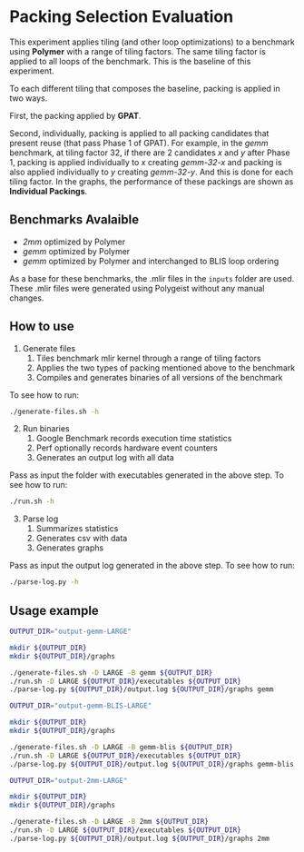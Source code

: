 # Packing Selection Evaluation

This experiment applies tiling (and other loop optimizations) to a benchmark using **Polymer** with a range of tiling factors.
The same tiling factor is applied to all loops of the benchmark.
This is the baseline of this experiment.

To each different tiling that composes the baseline, packing is applied in two ways.

First, the packing applied by **GPAT**.

Second, individually, packing is applied to all packing candidates that present reuse (that pass Phase 1 of GPAT).
For example, in the *gemm* benchmark, at tiling factor 32, if there are 2 candidates *x* and *y* after Phase 1, packing is applied individually to *x* creating *gemm-32-x* and packing is also applied individually to *y* creating *gemm-32-y*.
And this is done for each tiling factor.
In the graphs, the performance of these packings are shown as **Individual Packings**.

## Benchmarks Avalaible

- *2mm* optimized by Polymer
- *gemm* optimized by Polymer
- *gemm* optimized by Polymer and interchanged to BLIS loop ordering

As a base for these benchmarks, the .mlir files in the `inputs` folder are used.
These .mlir files were generated using Polygeist without any manual changes.

## How to use

1. Generate files
   1. Tiles benchmark mlir kernel through a range of tiling factors
   2. Applies the two types of packing mentioned above to the benchmark
   3. Compiles and generates binaries of all versions of the benchmark

To see how to run:

```sh
./generate-files.sh -h
```

2. Run binaries
   1. Google Benchmark records execution time statistics
   2. Perf optionally records hardware event counters
   3. Generates an output log with all data

Pass as input the folder with executables generated in the above step.
To see how to run:

```sh
./run.sh -h
```

3. Parse log
   1. Summarizes statistics
   2. Generates csv with data
   3. Generates graphs

Pass as input the output log generated in the above step.
To see how to run:

```sh
./parse-log.py -h
```

## Usage example

```sh
OUTPUT_DIR="output-gemm-LARGE"

mkdir ${OUTPUT_DIR}
mkdir ${OUTPUT_DIR}/graphs

./generate-files.sh -D LARGE -B gemm ${OUTPUT_DIR}
./run.sh -D LARGE ${OUTPUT_DIR}/executables ${OUTPUT_DIR}
./parse-log.py ${OUTPUT_DIR}/output.log ${OUTPUT_DIR}/graphs gemm
```

```sh
OUTPUT_DIR="output-gemm-BLIS-LARGE"

mkdir ${OUTPUT_DIR}
mkdir ${OUTPUT_DIR}/graphs

./generate-files.sh -D LARGE -B gemm-blis ${OUTPUT_DIR}
./run.sh -D LARGE ${OUTPUT_DIR}/executables ${OUTPUT_DIR}
./parse-log.py ${OUTPUT_DIR}/output.log ${OUTPUT_DIR}/graphs gemm-blis
```

```sh
OUTPUT_DIR="output-2mm-LARGE"

mkdir ${OUTPUT_DIR}
mkdir ${OUTPUT_DIR}/graphs

./generate-files.sh -D LARGE -B 2mm ${OUTPUT_DIR}
./run.sh -D LARGE ${OUTPUT_DIR}/executables ${OUTPUT_DIR}
./parse-log.py ${OUTPUT_DIR}/output.log ${OUTPUT_DIR}/graphs 2mm
```

